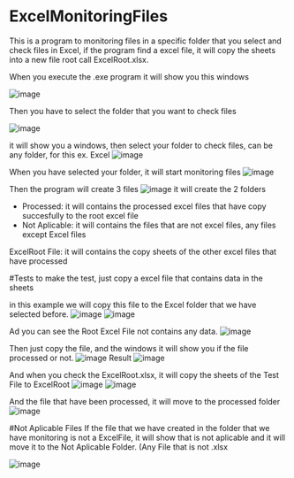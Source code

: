 # ExcelMonitoringFiles
This is a program to monitoring files in a specific folder that you select and check files in Excel, if the program find a excel file, it will copy the sheets into a new file root call ExcelRoot.xlsx.


When you execute the .exe program it will show you this windows

![image](https://user-images.githubusercontent.com/106103512/169869178-dd99e4bd-014a-4022-b222-cf3ae6a68345.png)

Then you have to select the folder that you want to check files

![image](https://user-images.githubusercontent.com/106103512/169871133-85bec6e8-1510-445a-87dc-7a67725aa922.png)

it will show you a windows, then select your folder to check files, can be any folder, for this ex. Excel
![image](https://user-images.githubusercontent.com/106103512/169873736-9ca92da4-1797-4dad-af22-87f24456ab18.png)

When you have selected your folder, it will start monitoring files
![image](https://user-images.githubusercontent.com/106103512/169875925-d2f3a3f9-f0e8-4bfe-a975-0f61e2f23cbd.png)

Then the program will create 3 files
![image](https://user-images.githubusercontent.com/106103512/169876304-49ff7245-e5d0-466c-9e7e-5c1373b3bafc.png)
it will create the 2 folders
- Processed: it will contains the processed excel files that have copy succesfully to the root excel file
- Not Aplicable: it will contains the files that are not excel files, any files except Excel files

ExcelRoot File: it will contains the copy sheets of the other excel files that have processed

#Tests
to make the test, just copy a excel file that contains data in the sheets

in this example we will copy this file to the Excel folder that we have selected before.
![image](https://user-images.githubusercontent.com/106103512/169879107-0d61357b-088b-4cf4-a27d-b0dee5a35256.png)
![image](https://user-images.githubusercontent.com/106103512/169879160-e896cdc8-4b22-465c-a7b0-e2d3d4b9db7a.png)

Ad you can see the Root Excel File not contains any data.
![image](https://user-images.githubusercontent.com/106103512/169879291-c1143bed-0ecb-4d87-a661-10b7cbd4f22f.png)

Then just copy the file, and the windows it will show you if the file processed or not.
![image](https://user-images.githubusercontent.com/106103512/169879514-332be371-880d-447f-b0f2-1fa57c940b45.png)
Result
![image](https://user-images.githubusercontent.com/106103512/169879550-848518eb-98a7-4fbf-95dd-38542f1d75c6.png)

And when you check the ExcelRoot.xlsx, it will copy the sheets of the Test File to ExcelRoot
![image](https://user-images.githubusercontent.com/106103512/169879824-ba0d6919-fd2b-4348-bae9-f685caba306f.png)
![image](https://user-images.githubusercontent.com/106103512/169879868-7527d223-eb3c-4d11-adc3-9c98366972a1.png)

And the file that have been processed, it will move to the processed folder
![image](https://user-images.githubusercontent.com/106103512/169879981-16bda4bf-e7f6-451f-a204-f3874a802b4e.png)

#Not Aplicable Files
If the file that we have created in the folder that we have monitoring is not a ExcelFile, it will show that is not aplicable and it will move it to the Not Aplicable Folder. (Any File that is not .xlsx

![image](https://user-images.githubusercontent.com/106103512/169946637-f438b60d-c0f9-45d7-919d-6afe45c8f609.png)






